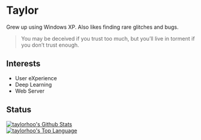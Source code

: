 # Taylor

Grew up using Windows XP. Also likes finding rare glitches and bugs.

> You may be deceived if you trust too much, but you’ll live in torment if you don’t trust enough.

## Interests

- User eXperience
- Deep Learning
- Web Server


## Status

<a href="#stats" align="center">
    <img align="center" alt="taylorhoo's Github Stats" src="https://github-readme-stats.anuraghazra1.vercel.app/api?username=taylorhoo&count_private=true&show_icons=true&include_all_commits=true&theme=city_lights" />
</a>
<br />

<a href="#languages" align="center">
    <img align="center" alt="taylorhoo's Top Language" src="https://github-readme-stats.anuraghazra1.vercel.app/api/top-langs/?username=taylorhoo&langs_count=10&layout=compact&theme=city_lights" />
</a>
<br />

